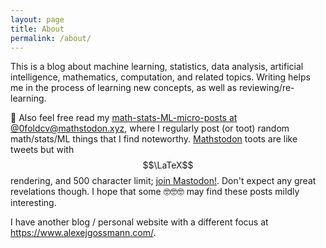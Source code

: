 ```yaml
---
layout: page
title: About
permalink: /about/
---
```


This is a blog about machine learning, statistics, data analysis, artificial intelligence, mathematics, computation, and related topics.
Writing helps me in the process of learning new concepts, as well as reviewing/re-learning.

:elephant: Also feel free read my [math-stats-ML-micro-posts at @0foldcv@mathstodon.xyz](https://mathstodon.xyz/@0foldcv), where I regularly post (or toot) random math/stats/ML things that I find noteworthy. [Mathstodon](https://mathstodon.xyz/about) toots are like tweets but with $$\LaTeX$$ rendering, and 500 character limit; [join Mastodon!](https://joinmastodon.org/). Don't expect any great revelations though. I hope that some :nerd_face::nerd_face::nerd_face: may find these posts mildly interesting.

I have another blog / personal website with a different focus at <https://www.alexejgossmann.com/>.
